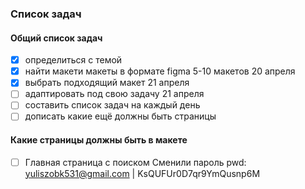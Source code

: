 ### Список задач

#### Общий список задач

- [x] определиться с темой
- [x] найти макети макеты в формате figma 5-10 макетов 20 апреля
- [x] выбрать подходящий макет 21 апреля
- [ ] адаптировать под свою задачу 21 апреля
- [ ] составить список задач на каждый день
- [ ] дописать какие ещё должны быть страницы

#### Какие страницы должны быть в макете

- [ ] Главная страница с поиском
      Сменили пароль
      pwd: yuliszobk531@gmail.com | KsQUFUr0D7qr9YmQusnp6M
